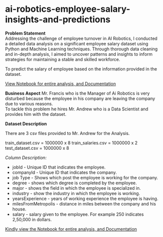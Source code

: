 # ai-robotics-employee-salary-insights-and-predictions

**Problem Statement**  
Addressing the challenge of employee turnover in AI Robotics, I conducted a detailed data analysis on a significant employee salary dataset using Python and Machine Learning techniques. Through thorough data cleaning and in-depth analysis, I aimed to uncover patterns and insights to inform strategies for maintaining a stable and skilled workforce.

To predict the salary of employee based on the information provided in the dataset.

<a href="https://nbviewer.org/github/patilkiran123/ai-robotics-employee-salary-insights-and-predictions/blob/main/employee-salary-insights-and-predictions.ipynb" target="_blank">View Notebook for entire analysis, and Documentation</a>

**Business Aspect**
Mr. Francis who is the Manager of Ai Robotics is very disturbed because the employee in his company are leaving the company due to various reasons.  
To tackle this problem he hires Mr. Andrew who is a Data Scientist and provides him with the dataset.

**Dataset Description**

There are 3 csv files provided to Mr. Andrew for the Analysis.

train_dataset.csv = 1000000 x 8
train_salaries.csv = 1000000 x 2
test_dataset.csv = 1000000 x 8

*Column Description:*

- jobId - Unique ID that indicates the employee.
- companyld - Unique ID that indicates the company.
- job Type - Shows which post the employee is working for the company.
- degree - shows which degree is completed by the employee.
- major - shows the field in which the employee is specialized in.
- industry - show the industry in which the employee is working.
- yearsExperience -  years of working experience the employee is having.
- milesFromMetropolis - distance in miles between the company and his house.
- salary - salary given to the employee. For example 250 indicates 2,50,000 in dollars.

<a href="https://nbviewer.org/github/patilkiran123/ai-robotics-employee-salary-insights-and-predictions/blob/main/employee-salary-insights-and-predictions.ipynb" target="_blank">Kindly view the Notebook for entire analysis, and Documentation</a>
